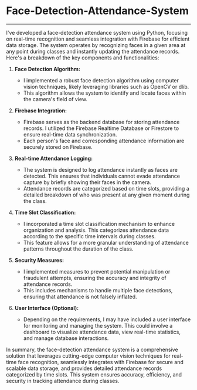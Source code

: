 # Face-Detection-Attendance-System
---

I've developed a face-detection attendance system using Python, focusing on real-time recognition and seamless integration with Firebase for efficient data storage. The system operates by recognizing faces in a given area at any point during classes and instantly updating the attendance records. Here's a breakdown of the key components and functionalities:

1. **Face Detection Algorithm:**
   - I implemented a robust face detection algorithm using computer vision techniques, likely leveraging libraries such as OpenCV or dlib.
   - This algorithm allows the system to identify and locate faces within the camera's field of view.

2. **Firebase Integration:**
   - Firebase serves as the backend database for storing attendance records. I utilized the Firebase Realtime Database or Firestore to ensure real-time data synchronization.
   - Each person's face and corresponding attendance information are securely stored on Firebase.

3. **Real-time Attendance Logging:**
   - The system is designed to log attendance instantly as faces are detected. This ensures that individuals cannot evade attendance capture by briefly showing their faces in the camera.
   - Attendance records are categorized based on time slots, providing a detailed breakdown of who was present at any given moment during the class.

4. **Time Slot Classification:**
   - I incorporated a time slot classification mechanism to enhance organization and analysis. This categorizes attendance data according to the specific time intervals during classes.
   - This feature allows for a more granular understanding of attendance patterns throughout the duration of the class.

5. **Security Measures:**
   - I implemented measures to prevent potential manipulation or fraudulent attempts, ensuring the accuracy and integrity of attendance records.
   - This includes mechanisms to handle multiple face detections, ensuring that attendance is not falsely inflated.

6. **User Interface (Optional):**
   - Depending on the requirements, I may have included a user interface for monitoring and managing the system. This could involve a dashboard to visualize attendance data, view real-time statistics, and manage database interactions.

In summary, the face-detection attendance system is a comprehensive solution that leverages cutting-edge computer vision techniques for real-time face recognition, seamlessly integrates with Firebase for secure and scalable data storage, and provides detailed attendance records categorized by time slots. This system ensures accuracy, efficiency, and security in tracking attendance during classes.
